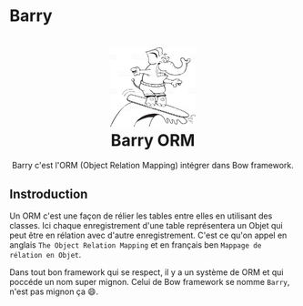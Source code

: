 # Barry

<h1 align="center">
    <img src="https://github.com/bowphp/arts/blob/master/barry.jpg" width="150px">
    <br>Barry ORM
</h1>

<p align="center">Barry c'est l'ORM (Object Relation Mapping) intégrer dans Bow framework.</p>

## Instroduction

Un ORM c'est une façon de rélier les tables entre elles en utilisant des classes. Ici chaque enregistrement d'une table représentera un Objet qui peut être en rélation avec d'autre enregistrement. C'est ce qu'on appel en anglais `The Object Relation Mapping` et en français ben `Mappage de rélation en Objet`.

Dans tout bon framework qui se respect, il y a un système de ORM et qui poccéde un nom super mignon. Celui de Bow framework se nomme `Barry`, n'est pas mignon ça :smile:.